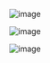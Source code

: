 ![image](https://github.com/user-attachments/assets/98720fe6-eb7e-4dfc-abd8-5dd792bce4ee)

![image](https://github.com/user-attachments/assets/afc5b5b7-672e-4bd3-bee3-221af6d67f45)


![image](https://github.com/user-attachments/assets/801ec48d-b871-4157-8db1-b029274f15cf)

